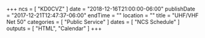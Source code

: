 +++
ncs = [ "KD0CVZ" ]
date = "2018-12-16T21:00:00-06:00"
publishDate = "2017-12-21T12:47:37-06:00"
endTime = ""
location = ""
title = "UHF/VHF Net 50"
categories = [ "Public Service" ]
dates = [ "NCS Schedule" ]
outputs = [ "HTML", "Calendar" ]
+++
